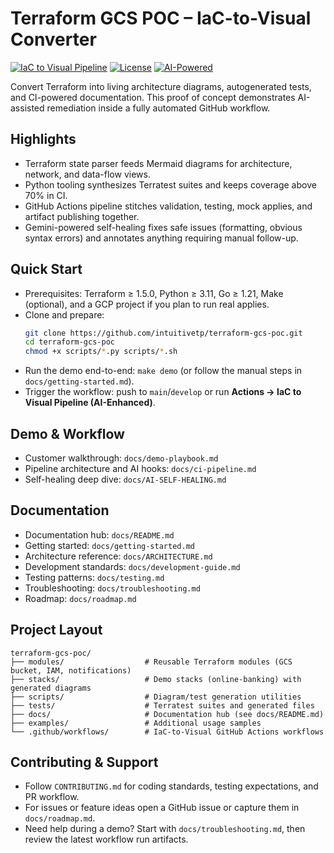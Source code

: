 # Terraform GCS POC – IaC-to-Visual Converter

[![IaC to Visual Pipeline](https://github.com/intuitivetp/terraform-gcs-poc/actions/workflows/iac-to-visual-ai.yml/badge.svg)](https://github.com/intuitivetp/terraform-gcs-poc/actions/workflows/iac-to-visual-ai.yml)
[![License](https://img.shields.io/badge/License-Apache%202.0-blue.svg)](LICENSE)
[![AI-Powered](https://img.shields.io/badge/AI-Gemini%20Enhanced-purple)](docs/AI-SELF-HEALING.md)

Convert Terraform into living architecture diagrams, autogenerated tests, and CI-powered documentation. This proof of concept demonstrates AI-assisted remediation inside a fully automated GitHub workflow.

## Highlights
- Terraform state parser feeds Mermaid diagrams for architecture, network, and data-flow views.
- Python tooling synthesizes Terratest suites and keeps coverage above 70% in CI.
- GitHub Actions pipeline stitches validation, testing, mock applies, and artifact publishing together.
- Gemini-powered self-healing fixes safe issues (formatting, obvious syntax errors) and annotates anything requiring manual follow-up.

## Quick Start
- Prerequisites: Terraform ≥ 1.5.0, Python ≥ 3.11, Go ≥ 1.21, Make (optional), and a GCP project if you plan to run real applies.
- Clone and prepare:
  ```bash
  git clone https://github.com/intuitivetp/terraform-gcs-poc.git
  cd terraform-gcs-poc
  chmod +x scripts/*.py scripts/*.sh
  ```
- Run the demo end-to-end: `make demo` (or follow the manual steps in `docs/getting-started.md`).
- Trigger the workflow: push to `main`/`develop` or run **Actions → IaC to Visual Pipeline (AI-Enhanced)**.

## Demo & Workflow
- Customer walkthrough: `docs/demo-playbook.md`
- Pipeline architecture and AI hooks: `docs/ci-pipeline.md`
- Self-healing deep dive: `docs/AI-SELF-HEALING.md`

## Documentation
- Documentation hub: `docs/README.md`
- Getting started: `docs/getting-started.md`
- Architecture reference: `docs/ARCHITECTURE.md`
- Development standards: `docs/development-guide.md`
- Testing patterns: `docs/testing.md`
- Troubleshooting: `docs/troubleshooting.md`
- Roadmap: `docs/roadmap.md`

## Project Layout
```
terraform-gcs-poc/
├── modules/                  # Reusable Terraform modules (GCS bucket, IAM, notifications)
├── stacks/                   # Demo stacks (online-banking) with generated diagrams
├── scripts/                  # Diagram/test generation utilities
├── tests/                    # Terratest suites and generated files
├── docs/                     # Documentation hub (see docs/README.md)
├── examples/                 # Additional usage samples
└── .github/workflows/        # IaC-to-Visual GitHub Actions workflows
```

## Contributing & Support
- Follow `CONTRIBUTING.md` for coding standards, testing expectations, and PR workflow.
- For issues or feature ideas open a GitHub issue or capture them in `docs/roadmap.md`.
- Need help during a demo? Start with `docs/troubleshooting.md`, then review the latest workflow run artifacts.
